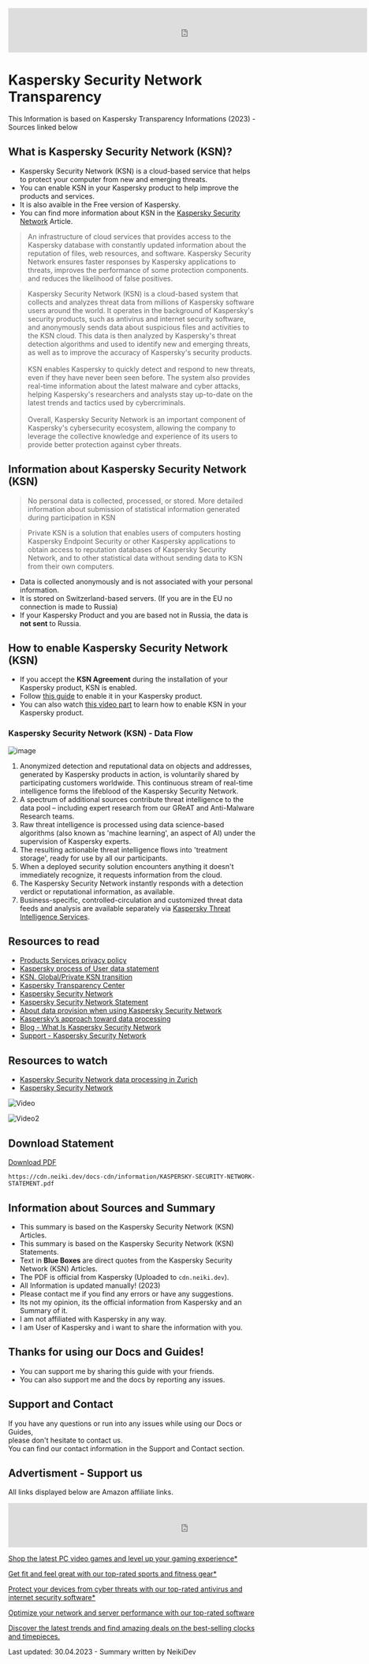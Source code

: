 <center>
<!-- Amazon Banner - Prime Video -->
<iframe src="https://rcm-eu.amazon-adsystem.com/e/cm?o=3&p=48&l=ur1&category=prime_video&banner=14MYC33M7WK26YVEBN82&f=ifr&linkID={{link_id}}&t=neikidevamazo-21&tracking_id=neikidevamazo-21" width="728" height="90" scrolling="no" border="0" marginwidth="0" style="border:none;" frameborder="0" sandbox="allow-scripts allow-same-origin allow-popups allow-top-navigation-by-user-activation"></iframe>
</center>

# Kaspersky Security Network Transparency

<p class="tip"> This Information is based on Kaspersky Transparency Informations (2023) - Sources linked below </p>

## What is Kaspersky Security Network (KSN)?

* Kaspersky Security Network (KSN) is a cloud-based service that helps to protect your computer from new and emerging threats.
* You can enable KSN in your Kaspersky product to help improve the products and services.
* It is also avaible in the Free version of Kaspersky.
* You can find more information about KSN in the [Kaspersky Security Network](https://www.kaspersky.com/ksn) Article.

> An infrastructure of cloud services that provides access to the Kaspersky database with constantly updated information about the reputation of files, web resources, and software. Kaspersky Security Network ensures faster responses by Kaspersky
applications to threats, improves the performance of some protection components. and reduces the likelihood of false positives.

> Kaspersky Security Network (KSN) is a cloud-based system that collects and analyzes threat data from millions of Kaspersky software users around the world. It operates in the background of Kaspersky's security products, such as antivirus and internet security software, and anonymously sends data about suspicious files and activities to the KSN cloud. This data is then analyzed by Kaspersky's threat detection algorithms and used to  identify new and emerging threats, as well as to improve the accuracy of Kaspersky's security products. <br><br>
KSN enables Kaspersky to quickly detect and respond to new threats, even if they have never been seen before. The system also provides real-time information about the latest malware and cyber attacks, helping Kaspersky's researchers and analysts stay up-to-date on the latest trends and tactics used by cybercriminals.<br><br>
Overall, Kaspersky Security Network is an important component of Kaspersky's cybersecurity ecosystem, allowing the company to leverage the collective knowledge and experience of its users to provide better protection against cyber threats.

## Information about Kaspersky Security Network (KSN)

> No personal data is collected, processed, or stored. More detailed information about submission of statistical information generated during participation in KSN

> Private KSN is a solution that enables users of computers hosting Kaspersky Endpoint Security or other Kaspersky applications to obtain access to reputation databases of Kaspersky Security Network, and to other statistical data without sending data to KSN from their own computers. 

* Data is collected anonymously and is not associated with your personal information.
* It is stored on Switzerland-based servers. (If you are in the EU no connection is made to Russia)
* If your Kaspersky Product and you are based not in Russia, the data is **not sent** to Russia.
 
## How to enable Kaspersky Security Network (KSN)

* If you accept the **KSN Agreement** during the installation of your Kaspersky product, KSN is enabled.
* Follow [this guide](https://docs.neiki.dev/#/guides/run-full-scan-with-kaspersky-free?id=check-if-ksn-kaspersky-security-network-is-enabled) to enable it in your Kaspersky product.
* You can also watch [this video part](https://youtu.be/RYySi13PeOs?t=130) to learn how to enable KSN in your Kaspersky product.

### Kaspersky Security Network (KSN) - Data Flow

![image](https://cdn.discordapp.com/attachments/472046565608128513/1092899469349109812/5151_KSN_buss_scheme_v06.png)

1. Anonymized detection and reputational data on objects and addresses, generated by Kaspersky products in action, is voluntarily shared by participating customers worldwide. This continuous stream of real-time intelligence forms the lifeblood of the Kaspersky Security Network.
2. A spectrum of additional sources contribute threat intelligence to the data pool – including expert research from our GReAT and Anti-Malware Research teams.
3. Raw threat intelligence is processed using data science-based algorithms (also known as 'machine learning', an aspect of AI) under the supervision of Kaspersky experts.
4. The resulting actionable threat intelligence flows into 'treatment storage', ready for use by all our participants.
5. When a deployed security solution encounters anything it doesn't immediately recognize, it requests information from the cloud.
6. The Kaspersky Security Network instantly responds with a detection verdict or reputational information, as available.
7. Business-specific, controlled-circulation and customized threat data feeds and analysis are available separately via [Kaspersky Threat Intelligence Services](https://www.kaspersky.com/enterprise-security/threat-intelligence).

## Resources to read

* [Products Services privacy policy](https://www.kaspersky.com/products-and-services-privacy-policy)
* [Kaspersky process of User data statement](https://support.kaspersky.com/faq/2022hotline#where-does-kaspersky-process-users-data)
* [KSN. Global/Private KSN transition](https://support.kaspersky.com/KESWin/11.9.0/en-US/207430.htm)
* [Kaspersky Transparency Center](https://www.kaspersky.com/transparency-center)
* [Kaspersky Security Network](https://www.kaspersky.com/ksn)
* [Kaspersky Security Network Statement](https://support.kaspersky.com/kes-for-windows/11.7.0/licensing/15017)
* [About data provision when using Kaspersky Security Network](https://support.kaspersky.com/KESWin/11/en-US/165983.htm)
* [Kaspersky’s approach toward data processing](https://www.kaspersky.com/about/data-protection)
* [Blog - What Is Kaspersky Security Network](https://www.kaspersky.com/blog/ksn/2561/)
* [Support - Kaspersky Security Network](https://support.kaspersky.com/KESWin/11.6.0/en-US/177936.htm)

## Resources to watch

* [Kaspersky Security Network data processing in Zurich](https://www.youtube.com/watch?v=RfFQtw4g3Zo)
* [Kaspersky Security Network](https://www.youtube.com/watch?v=7ZDXUIBGIvY)

![Video](https://www.youtube.com/embed/RfFQtw4g3Zo ':include :type=iframe width=100% height=560 frameborder=0 allow=accelerometer; autoplay; clipboard-write; encrypted-media; gyroscope; picture-in-picture; web-share allowfullscreen ')

![Video2](https://www.youtube.com/embed/7ZDXUIBGIvY ':include :type=iframe width=100% height=560 frameborder=0 allow=accelerometer; autoplay; clipboard-write; encrypted-media; gyroscope; picture-in-picture; web-share allowfullscreen ')

## Download Statement

[Download PDF](https://cdn.neiki.dev/docs-cdn/information/KASPERSKY-SECURITY-NETWORK-STATEMENT.pdf)

`https://cdn.neiki.dev/docs-cdn/information/KASPERSKY-SECURITY-NETWORK-STATEMENT.pdf`

## Information about Sources and Summary

* This summary is based on the Kaspersky Security Network (KSN) Articles.
* This summary is based on the Kaspersky Security Network (KSN) Statements.
* Text in **Blue Boxes** are direct quotes from the Kaspersky Security Network (KSN) Articles.
* The PDF is official from Kaspersky (Uploaded to `cdn.neiki.dev`).
* All Information is updated manually! (2023)
* Please contact me if you find any errors or have any suggestions.
* Its not my opinion, its the official information from Kaspersky and an Summary of it.
* I am not affiliated with Kaspersky in any way.
* I am User of Kaspersky and i want to share the information with you.

## Thanks for using our Docs and Guides!

* You can support me by sharing this guide with your friends. <br>
* You can also support me and the docs by reporting any issues. <br>

## Support and Contact
If you have any questions or run into any issues while using our Docs or Guides,  <br>
please don't hesitate to contact us. <br>
You can find our contact information in the Support and Contact section.

## Advertisment - Support us

<p class="tip"> All links displayed below are Amazon affiliate links. </p>

<center>
<iframe src="https://rcm-eu.amazon-adsystem.com/e/cm?o=3&p=48&l=ur1&category=prime_video&banner=14MYC33M7WK26YVEBN82&f=ifr&linkID={{link_id}}&t=neikidevamazo-21&tracking_id=neikidevamazo-21" width="728" height="90" scrolling="no" border="0" marginwidth="0" style="border:none;" frameborder="0" sandbox="allow-scripts allow-same-origin allow-popups allow-top-navigation-by-user-activation"></iframe>
</center>

<a target="_blank" href="https://www.amazon.de/b?_encoding=UTF8&tag=neikidevamazo-21&linkCode=ur2&linkId=1873b1a84d0a24f5b887cbf1143243a0&camp=1638&creative=6742&node=301129">Shop the latest PC video games and level up your gaming experience*</a>

<a target="_blank" href="https://www.amazon.de/b?_encoding=UTF8&tag=neikidevamazo-21&linkCode=ur2&linkId=55f55d189cc49e93796e9787ca57b804&camp=1638&creative=6742&node=16435051">Get fit and feel great with our top-rated sports and fitness gear*</a>

<a target="_blank" href="https://www.amazon.de/b?_encoding=UTF8&tag=neikidevamazo-21&linkCode=ur2&linkId=b39f15bbfebddd4f494328c8411aa977&camp=1638&creative=6742&node=12759351">Protect your devices from cyber threats with our top-rated antivirus and internet security software*</a>

<a target="_blank" href="https://www.amazon.de/b?_encoding=UTF8&tag=neikidevamazo-21&linkCode=ur2&linkId=b559dffe1696afef4c39ff6ef3d88a0a&camp=1638&creative=6742&node=14650816031"> Optimize your network and server performance with our top-rated software</a>

<a target="_blank" href="https://www.amazon.de/b?_encoding=UTF8&tag=neikidevamazo-21&linkCode=ur2&linkId=66d64cac198b3eadf9f2067e02716f5c&camp=1638&creative=6742&node=193707031">Discover the latest trends and find amazing deals on the best-selling clocks and timepieces.</a>

<p class="warn"> Last updated: 30.04.2023 - Summary written by NeikiDev </p>